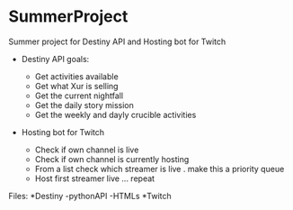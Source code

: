# SummerProject
Summer project for Destiny API and Hosting bot for Twitch

- Destiny API goals:
  * Get activities available
  * Get what Xur is selling
  * Get the current nightfall
  * Get the daily story mission
  * Get the weekly and dayly crucible activities

- Hosting bot for Twitch
  * Check if own channel is live
  * Check if own channel is currently hosting
  * From a list check which streamer is live
    . make this a priority queue
  * Host first streamer live
    ... repeat


Files:
 *Destiny
  -pythonAPI
   -HTMLs
 *Twitch
